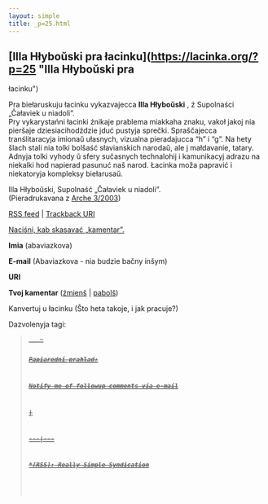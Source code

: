 ```yaml
---
layout: simple
title: _p=25.html 
---
```






## [Illa Hłyboŭski pra łacinku](https://lacinka.org/?p=25 "Illa Hłyboŭski pra
łacinku")

Pra biełaruskuju łacinku vykazvajecca **Illa Hłyboŭski** , ź Supolnaści
„Čałaviek u niadoli”.  
Pry vykarystańni łacinki źnikaje prablema miakkaha znaku, vakoł jakoj nia
pieršaje dziesiacihodździe jduć pustyja sprečki. Spraščajecca tranślitaracyja
imionaŭ ułasnych, vizualna pieradajucca “h” i “g”. Na hety šlach stali nia
tolki bolšaść słavianskich narodaŭ, ale j małdavanie, tatary. Adnyja tolki
vyhody ŭ sfery sučasnych technalohij i kamunikacyj adrazu na niekalki hod
napierad pasunuć naš narod. Łacinka moža papravić i niekatoryja kompleksy
biełarusaŭ.

Illa Hłyboŭski, Supolnaść „Čałaviek u niadoli”.  
(Pieradrukavana z [Arche 3/2003](https://arche.home.by/2003-3/apyt303.html))

[RSS feed](https://lacinka.org/?feed=rss2&p=25) | [Trackback
URI](https://lacinka.org/wp-trackback.php?p=25)

[ Naciśni, kab skasavać „kamentar”. ](javascript:reRoot\(\))

**Imia** (abaviazkova)

**E-mail** (Abaviazkova - nia budzie bačny inšym)

**URI**

**Tvoj kamentar** ([źmienš](javascript:changeCommentSize\(-80\);) |
[pabolš](javascript:changeCommentSize\(80\)))

 Kanvertuj u łacinku (Što heta takoje, i jak pracuje?)

Dazvolenyja tagi: <a href="" title=""> <abbr title=""> <acronym title=""> <b>
<blockquote cite=""> <code> <em> <i> <strike> <strong>

Papiaredni prahlad:

Notify me of followup comments via e-mail


|

 
  
  
---|---  
  







 



  *[RSS]: Really Simple Syndication


